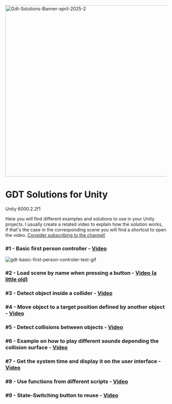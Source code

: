 <img width="2800" height="533" alt="Gdt-Solutions-Banner-april-2025-2" src="https://github.com/user-attachments/assets/c9945a7b-02d0-4982-84ca-352a89191dfe" />


# GDT Solutions for Unity
Unity 6000.2.2f1

Here you will find different examples and solutions to use in your Unity projects. I usually create a related video to explain how the solution works, if that's the case in the corresponding scene you will find a shortcut to open the video. 
[Consider subscribing to the channel!](https://www.youtube.com/@GameDevTraumEN?sub_confirmation=1)

### #1 - Basic first person controller - [Video](https://www.youtube.com/watch?v=C9qj7dz-q-U)
![gdt-basic-first-person-controler-test-gif](https://github.com/user-attachments/assets/76ac7714-887b-418f-8162-5e9f55b8b39d)

### #2 - Load scene by name when pressing a button - [Video (a little old)](https://youtu.be/05OfmBIf5os)

### #3 - Detect object inside a collider - [Video](https://www.youtube.com/watch?v=v8gZMi8IJxU)

### #4 - Move object to a target position defined by another object - [Video](https://www.youtube.com/watch?v=a1ENo0mO7To)

### #5 - Detect collisions between objects - [Video](https://www.youtube.com/watch?v=bukNHwYH85Q)

### #6 - Example on how to play different sounds depending the collision surface - [Video](https://www.youtube.com/watch?v=lBTtzqfaNdM)

### #7 - Get the system time and display it on the user interface - [Video](https://www.youtube.com/watch?v=E8-k9_DdkBg)

### #8 - Use functions from different scripts - [Video](https://www.youtube.com/watch?v=7Faxe1-sFhQ)

### #9 - State-Switching button to reuse - [Video](https://www.youtube.com/watch?v=gxukilFKnps)
